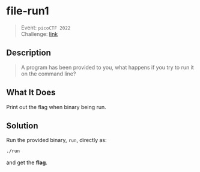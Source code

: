 # file-run1
> Event: `picoCTF 2022`  
> Challenge: [link](https://play.picoctf.org/challenges/266/)

## Description
> A program has been provided to you, what happens if you try to run it on the command line?

## What It Does
Print out the flag when binary being run.

## Solution
Run the provided binary, `run`, directly as:
```bash
./run
```
and get the **flag**.